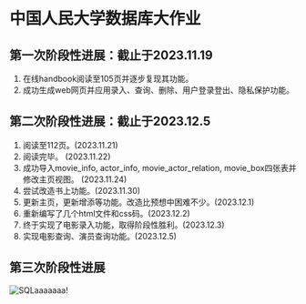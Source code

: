 # 中国人民大学数据库大作业
## 第一次阶段性进展：截止于2023.11.19
1. 在线handbook阅读至105页并逐步复现其功能。
2. 成功生成web网页并应用录入、查询、删除、用户登录登出、隐私保护功能。
## 第二次阶段性进展：截止于2023.12.5
1. 阅读至112页。(2023.11.21)
2. 阅读完毕。 (2023.11.22)
3. 成功导入movie_info, actor_info, movie_actor_relation, movie_box四张表并修改主页视图。 (2023.11.24)
4. 尝试改造书上功能。(2023.11.30)
5. 更新主页，更新增添等功能。改造比预想中困难不少。(2023.12.1)
6. 重新编写了几个html文件和css码。(2023.12.2)
7. 终于实现了电影录入功能，取得阶段性胜利。(2023.12.3)
8. 实现电影查询、演员查询功能。(2023.12.5)
## 第三次阶段性进展



![SQLaaaaaaa!](https://github.com/silver-cavalier/silver-cavalier.github.com/assets/150137255/06a46922-bbc1-4482-9785-940482d25578)
